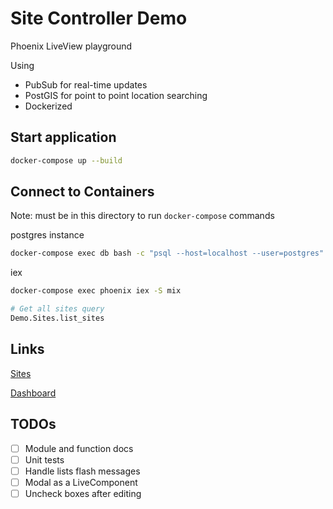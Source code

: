 # Site Controller Demo

Phoenix LiveView playground

Using

- PubSub for real-time updates
- PostGIS for point to point location searching
- Dockerized

## Start application

```bash
docker-compose up --build
```

## Connect to Containers

Note: must be in this directory to run `docker-compose` commands

postgres instance

```bash
docker-compose exec db bash -c "psql --host=localhost --user=postgres"
```

iex

```bash
docker-compose exec phoenix iex -S mix

# Get all sites query
Demo.Sites.list_sites
```

## Links

[Sites](http://localhost:4000/sites)

[Dashboard](http://localhost:4000/dashboard/home)

## TODOs

- [ ] Module and function docs
- [ ] Unit tests
- [ ] Handle lists flash messages
- [ ] Modal as a LiveComponent
- [ ] Uncheck boxes after editing
